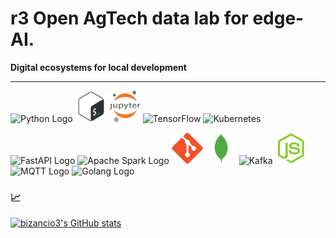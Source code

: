 # r3 Open AgTech data lab for edge-AI. 
**Digital ecosystems for local development**

---

 <img src="https://cdn.worldvectorlogo.com/logos/python-5.svg" alt="Python Logo" width="50" height="50"/> <img src="https://raw.githubusercontent.com/devicons/devicon/master/icons/bash/bash-original.svg" alt="Bash Logo" width="50" height="50"/> <img src="https://raw.githubusercontent.com/devicons/devicon/master/icons/jupyter/jupyter-original-wordmark.svg" alt="Jupyter Logo" width="50" height="50"/> <img src="https://cdn.worldvectorlogo.com/logos/tensorflow-2.svg" alt="TensorFlow" width="50" height="50"/> <img src="https://www.vectorlogo.zone/logos/kubernetes/kubernetes-icon.svg" alt="Kubernetes" width="50" height="50"/>  

<img src="https://cdn.worldvectorlogo.com/logos/fastapi-1.svg" alt="FastAPI Logo" width="50" height="50"/> <img src="https://cdn.worldvectorlogo.com/logos/apache-spark-5.svg" alt="Apache Spark Logo" width="50" height="50"/> <img src="https://raw.githubusercontent.com/devicons/devicon/master/icons/git/git-original.svg" alt="Git Logo" width="50" height="50"/> <img src="https://raw.githubusercontent.com/devicons/devicon/master/icons/mongodb/mongodb-plain.svg" alt="Mongo DB" width="50" height="50"/> <img src="https://cdn.worldvectorlogo.com/logos/kafka.svg" alt="Kafka" width="50" height="50"/> <img src="https://raw.githubusercontent.com/devicons/devicon/master/icons/nodejs/nodejs-original.svg" alt="NodeJS Logo" width="50" height="50"/> <img src="https://github.com/mqtt/mqttorg-graphics/blob/master/svg/mqtt-icon-transparent.svg" alt="MQTT Logo" width="45" height="45"/> <img src="https://raw.githubusercontent.com/rfyiamcool/golang_logo/master/svg/golang_1.svg" alt="Golang Logo" width="50" height="50"/>

 


### &#x1f4c8;

[![bizancio3's GitHub stats](https://github-readme-stats.vercel.app/api?username=bizancio3&theme=dark)](https://github.com/anuraghazra/github-readme-stats)
